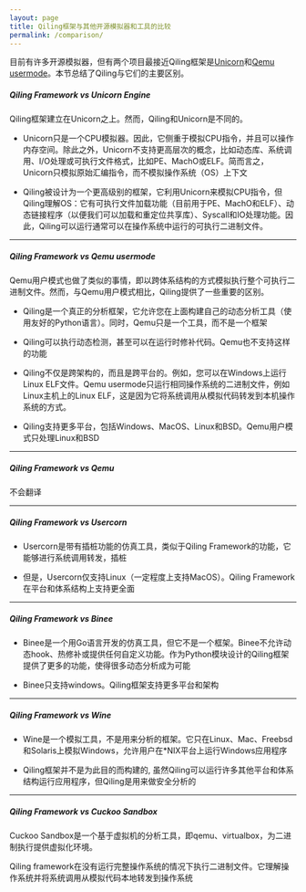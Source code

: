 ```yaml
---
layout: page
title: Qiling框架与其他开源模拟器和工具的比较
permalink: /comparison/
---
```


目前有许多开源模拟器，但有两个项目最接近Qiling框架是[Unicorn](http://www.unicorn-engine.org)和[Qemu usermode](https://qemu.org)。本节总结了Qiling与它们的主要区别。

##### Qiling Framework vs Unicorn Engine
Qiling框架建立在Unicorn之上。然而，Qiling和Unicorn是不同的。

  - Unicorn只是一个CPU模拟器。因此，它侧重于模拟CPU指令，并且可以操作内存空间。除此之外，Unicorn不支持更高层次的概念，比如动态库、系统调用、I/O处理或可执行文件格式，比如PE、MachO或ELF。简而言之，Unicorn只模拟原始汇编指令，而不模拟操作系统（OS）上下文

  - Qiling被设计为一个更高级别的框架，它利用Unicorn来模拟CPU指令，但Qiling理解OS：它有可执行文件加载功能（目前用于PE、MachO和ELF）、动态链接程序（以便我们可以加载和重定位共享库）、Syscall和IO处理功能。因此，Qiling可以运行通常可以在操作系统中运行的可执行二进制文件。

---

##### Qiling Framework vs Qemu usermode
Qemu用户模式也做了类似的事情，即以跨体系结构的方式模拟执行整个可执行二进制文件。然而，与Qemu用户模式相比，Qiling提供了一些重要的区别。

  - Qiling是一个真正的分析框架，它允许您在上面构建自己的动态分析工具（使用友好的Python语言）。同时，Qemu只是一个工具，而不是一个框架

  - Qiling可以执行动态检测，甚至可以在运行时修补代码。Qemu也不支持这样的功能

  - Qiling不仅是跨架构的，而且是跨平台的。例如，您可以在Windows上运行Linux ELF文件。Qemu usermode只运行相同操作系统的二进制文件，例如Linux主机上的Linux ELF，这是因为它将系统调用从模拟代码转发到本机操作系统的方式。

  - Qiling支持更多平台，包括Windows、MacOS、Linux和BSD。Qemu用户模式只处理Linux和BSD

---

##### Qiling Framework vs Qemu
不会翻译

---

##### Qiling Framework vs Usercorn
  - Usercorn是带有插桩功能的仿真工具，类似于Qiling Framework的功能，它能够进行系统调用转发，插桩

  - 但是，Usercorn仅支持Linux（一定程度上支持MacOS）。Qiling Framework在平台和体系结构上支持更全面

---

##### Qiling Framework vs Binee
  - Binee是一个用Go语言开发的仿真工具，但它不是一个框架。Binee不允许动态hook、热修补或提供任何自定义功能。作为Python模块设计的Qiling框架提供了更多的功能，使得很多动态分析成为可能

  - Binee只支持windows。Qiling框架支持更多平台和架构
---

##### Qiling Framework vs Wine
  - Wine是一个模拟工具，不是用来分析的框架。它只在Linux、Mac、Freebsd和Solaris上模拟Windows，允许用户在\*NIX平台上运行Windows应用程序

  - Qiling框架并不是为此目的而构建的, 虽然Qiling可以运行许多其他平台和体系结构运行应用程序，但Qiling是用来做安全分析的
---

##### Qiling Framework vs Cuckoo Sandbox
Cuckoo Sandbox是一个基于虚拟机的分析工具，即qemu、virtualbox，为二进制执行提供虚拟化环境。

Qiling framework在没有运行完整操作系统的情况下执行二进制文件。它理解操作系统并将系统调用从模拟代码本地转发到操作系统
